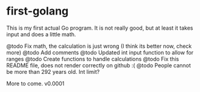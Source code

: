 # first-golang

This is my first actual Go program. It is not really good, but at least it
takes input and does a little math.

@todo Fix math, the calculation is just wrong (I think its better now, check more)
@todo Add comments
@todo Updated int input function to allow for ranges
@todo Create functions to handle calculations
@todo Fix this README file, does not render correctly on github :(
@todo People cannot be more than 292 years old. Int limit?

More to come. v0.0001
